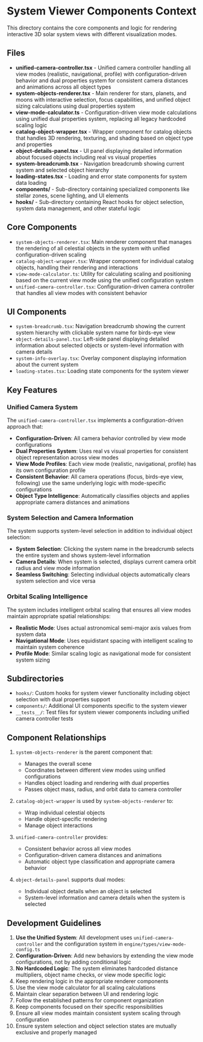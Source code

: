 # System Viewer Components Context

This directory contains the core components and logic for rendering interactive 3D solar system views with different visualization modes.

## Files

- **unified-camera-controller.tsx** - Unified camera controller handling all view modes (realistic, navigational, profile) with configuration-driven behavior and dual properties system for consistent camera distances and animations across all object types
- **system-objects-renderer.tsx** - Main renderer for stars, planets, and moons with interactive selection, focus capabilities, and unified object sizing calculations using dual properties system
- **view-mode-calculator.ts** - Configuration-driven view mode calculations using unified dual properties system, replacing all legacy hardcoded scaling logic
- **catalog-object-wrapper.tsx** - Wrapper component for catalog objects that handles 3D rendering, texturing, and shading based on object type and properties
- **object-details-panel.tsx** - UI panel displaying detailed information about focused objects including real vs visual properties
- **system-breadcrumb.tsx** - Navigation breadcrumb showing current system and selected object hierarchy
- **loading-states.tsx** - Loading and error state components for system data loading
- **components/** - Sub-directory containing specialized components like stellar zones, scene lighting, and UI elements
- **hooks/** - Sub-directory containing React hooks for object selection, system data management, and other stateful logic

## Core Components

- `system-objects-renderer.tsx`: Main renderer component that manages the rendering of all celestial objects in the system with unified configuration-driven scaling
- `catalog-object-wrapper.tsx`: Wrapper component for individual catalog objects, handling their rendering and interactions
- `view-mode-calculator.ts`: Utility for calculating scaling and positioning based on the current view mode using the unified configuration system
- `unified-camera-controller.tsx`: Configuration-driven camera controller that handles all view modes with consistent behavior

## UI Components

- `system-breadcrumb.tsx`: Navigation breadcrumb showing the current system hierarchy with clickable system name for birds-eye view
- `object-details-panel.tsx`: Left-side panel displaying detailed information about selected objects or system-level information with camera details
- `system-info-overlay.tsx`: Overlay component displaying information about the current system
- `loading-states.tsx`: Loading state components for the system viewer

## Key Features

### Unified Camera System
The `unified-camera-controller.tsx` implements a configuration-driven approach that:

- **Configuration-Driven**: All camera behavior controlled by view mode configurations
- **Dual Properties System**: Uses real vs visual properties for consistent object representation across view modes
- **View Mode Profiles**: Each view mode (realistic, navigational, profile) has its own configuration profile
- **Consistent Behavior**: All camera operations (focus, birds-eye view, following) use the same underlying logic with mode-specific configurations
- **Object Type Intelligence**: Automatically classifies objects and applies appropriate camera distances and animations

### System Selection and Camera Information
The system supports system-level selection in addition to individual object selection:

- **System Selection**: Clicking the system name in the breadcrumb selects the entire system and shows system-level information
- **Camera Details**: When system is selected, displays current camera orbit radius and view mode information
- **Seamless Switching**: Selecting individual objects automatically clears system selection and vice versa

### Orbital Scaling Intelligence
The system includes intelligent orbital scaling that ensures all view modes maintain appropriate spatial relationships:

- **Realistic Mode**: Uses actual astronomical semi-major axis values from system data
- **Navigational Mode**: Uses equidistant spacing with intelligent scaling to maintain system coherence
- **Profile Mode**: Similar scaling logic as navigational mode for consistent system sizing

## Subdirectories

- `hooks/`: Custom hooks for system viewer functionality including object selection with dual properties support
- `components/`: Additional UI components specific to the system viewer
- `__tests__/`: Test files for system viewer components including unified camera controller tests

## Component Relationships

1. `system-objects-renderer` is the parent component that:
   - Manages the overall scene
   - Coordinates between different view modes using unified configurations
   - Handles object loading and rendering with dual properties
   - Passes object mass, radius, and orbit data to camera controller

2. `catalog-object-wrapper` is used by `system-objects-renderer` to:
   - Wrap individual celestial objects
   - Handle object-specific rendering
   - Manage object interactions

3. `unified-camera-controller` provides:
   - Consistent behavior across all view modes
   - Configuration-driven camera distances and animations
   - Automatic object type classification and appropriate camera behavior

4. `object-details-panel` supports dual modes:
   - Individual object details when an object is selected
   - System-level information and camera details when the system is selected

## Development Guidelines

1. **Use the Unified System**: All development uses `unified-camera-controller` and the configuration system in `engine/types/view-mode-config.ts`
2. **Configuration-Driven**: Add new behaviors by extending the view mode configurations, not by adding conditional logic
3. **No Hardcoded Logic**: The system eliminates hardcoded distance multipliers, object name checks, or view mode specific logic
4. Keep rendering logic in the appropriate renderer components
5. Use the view mode calculator for all scaling calculations
6. Maintain clear separation between UI and rendering logic
7. Follow the established patterns for component organization
8. Keep components focused on their specific responsibilities
9. Ensure all view modes maintain consistent system scaling through configuration
10. Ensure system selection and object selection states are mutually exclusive and properly managed 